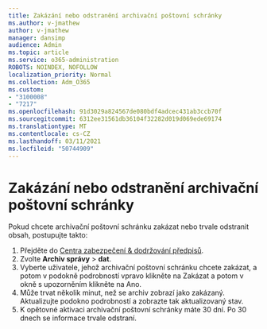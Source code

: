 ```yaml
---
title: Zakázání nebo odstranění archivační poštovní schránky
ms.author: v-jmathew
author: v-jmathew
manager: dansimp
audience: Admin
ms.topic: article
ms.service: o365-administration
ROBOTS: NOINDEX, NOFOLLOW
localization_priority: Normal
ms.collection: Adm_O365
ms.custom:
- "3100008"
- "7217"
ms.openlocfilehash: 91d3029a824567de080bdf4adcec431ab3ccb70f
ms.sourcegitcommit: 6312ee31561db36104f32282d019d069ede69174
ms.translationtype: MT
ms.contentlocale: cs-CZ
ms.lasthandoff: 03/11/2021
ms.locfileid: "50744909"
---
```

# <a name="disable-or-delete-an-archive-mailbox"></a>Zakázání nebo odstranění archivační poštovní schránky

Pokud chcete archivační poštovní schránku zakázat nebo trvale odstranit obsah, postupujte takto:

1. Přejděte do [Centra zabezpečení & dodržování předpisů]( https://go.microsoft.com/fwlink/p/?linkid=2077143).
2. Zvolte **Archiv správy**  >  **dat**.
3. Vyberte uživatele, jehož archivační poštovní schránku chcete zakázat, a  potom v  podokně podrobností vpravo klikněte na Zakázat a potom v okně s upozorněním klikněte na Ano.
4. Může trvat několik minut, než se archiv zobrazí jako zakázaný. Aktualizujte podokno podrobností a zobrazte tak aktualizovaný stav.
5. K opětovné aktivaci archivační poštovní schránky máte 30 dní. Po 30 dnech se informace trvale odstraní.
